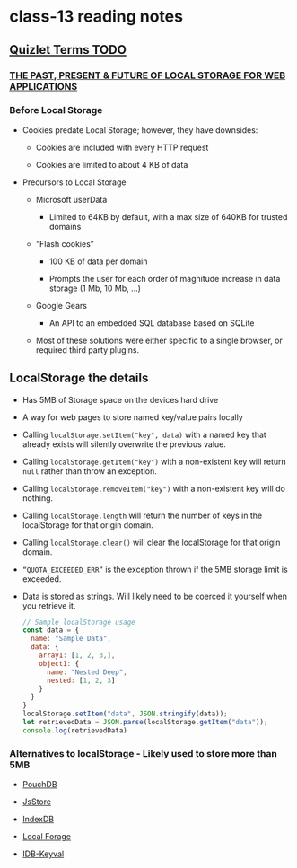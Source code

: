 # class-13 reading notes

## [Quizlet Terms TODO](https://quizlet.com/)

### [THE PAST, PRESENT & FUTURE OF LOCAL STORAGE FOR WEB APPLICATIONS]("http://diveinto.html5doctor.com/storage.html")

### Before Local Storage

* Cookies predate Local Storage; however, they have downsides:

  * Cookies are included with every HTTP request

  * Cookies are limited to about 4 KB of data

* Precursors to Local Storage

  * Microsoft userData

    * Limited to 64KB by default, with a max size of 640KB for trusted domains

  * “Flash cookies”

    * 100 KB of data per domain

    * Prompts the user for each order of magnitude increase in data storage (1 Mb, 10 Mb, ...)

  * Google Gears

    * An API to an embedded SQL database based on SQLite

  * Most of these solutions were either specific to a single browser, or required third party plugins.

## LocalStorage the details

* Has 5MB of Storage space on the devices hard drive

* A way for web pages to store named key/value pairs locally

* Calling `localStorage.setItem("key", data)` with a named key that already exists will silently overwrite the previous value.

* Calling `localStorage.getItem("key")` with a non-existent key will return `null` rather than throw an exception.

* Calling `localStorage.removeItem("key")` with a non-existent key will do nothing.

* Calling `localStorage.length` will return the number of keys in the localStorage for that origin domain.

* Calling `localStorage.clear()` will clear the localStorage for that origin domain.

* `“QUOTA_EXCEEDED_ERR”` is the exception thrown if the 5MB storage limit is exceeded.

* Data is stored as strings. Will likely need to be coerced it yourself when you retrieve it.

  ```JavaScript
  // Sample localStorage usage
  const data = {
    name: "Sample Data",
    data: {
      array1: [1, 2, 3,],
      object1: {
        name: "Nested Deep",
        nested: [1, 2, 3]
      }
    }
  }
  localStorage.setItem("data", JSON.stringify(data));
  let retrievedData = JSON.parse(localStorage.getItem("data"));
  console.log(retrievedData)
  ```
  
### Alternatives to localStorage - Likely used to store more than 5MB

* [PouchDB](https://pouchdb.com/)

* [JsStore](https://jsstore.net/)

* [IndexDB](https://developer.mozilla.org/en-US/docs/Web/API/IndexedDB_API)

* [Local Forage](https://localforage.github.io/localForage/)

* [IDB-Keyval](https://www.npmjs.com/package/idb-keyval)
